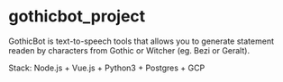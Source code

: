# gothicbot_project
GothicBot is text-to-speech tools that allows you to generate statement readen by characters from Gothic or Witcher (eg. Bezi or Geralt).

Stack: Node.js + Vue.js + Python3 + Postgres + GCP
